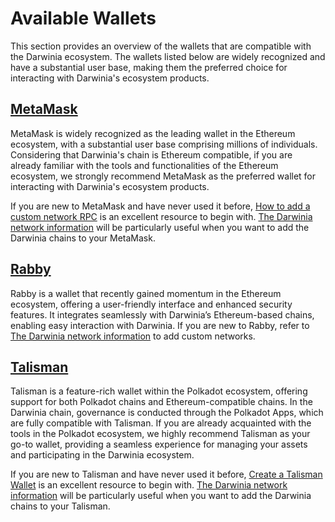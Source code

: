 # Available Wallets

This section provides an overview of the wallets that are compatible with the Darwinia ecosystem. The wallets listed below are widely recognized and have a substantial user base, making them the preferred choice for interacting with Darwinia's ecosystem products.

## [MetaMask](https://metamask.io/)

MetaMask is widely recognized as the leading wallet in the Ethereum ecosystem, with a substantial user base comprising millions of individuals. Considering that Darwinia's chain is Ethereum compatible, if you are already familiar with the tools and functionalities of the Ethereum ecosystem, we strongly recommend MetaMask as the preferred wallet for interacting with Darwinia's ecosystem products.

If you are new to MetaMask and have never used it before, [How to add a custom network RPC](https://support.metamask.io/hc/en-us/articles/360043227612-How-to-add-a-custom-network-RPC) is an excellent resource to begin with. [The Darwinia network information](./networks/overview.md) will be particularly useful when you want to add the Darwinia chains to your MetaMask.

## [Rabby](https://rabby.io/)

Rabby is a wallet that recently gained momentum in the Ethereum ecosystem, offering a user-friendly interface and enhanced security features. It integrates seamlessly with Darwinia’s Ethereum-based chains, enabling easy interaction with Darwinia. If you are new to Rabby, refer to [The Darwinia network information](./networks/overview.md) to add custom networks.


## [Talisman](https://www.talisman.xyz/)

Talisman is a feature-rich wallet within the Polkadot ecosystem, offering support for both Polkadot chains and Ethereum-compatible chains. In the Darwinia chain, governance is conducted through the Polkadot Apps, which are fully compatible with Talisman. If you are already acquainted with the tools in the Polkadot ecosystem, we highly recommend Talisman as your go-to wallet, providing a seamless experience for managing your assets and participating in the Darwinia ecosystem.

If you are new to Talisman and have never used it before, [Create a Talisman Wallet](https://docs.talisman.xyz/talisman/navigating-the-paraverse/account-management/create-a-talisman-wallet) is an excellent resource to begin with. [The Darwinia network information](./networks/overview.md) will be particularly useful when you want to add the Darwinia chains to your Talisman.